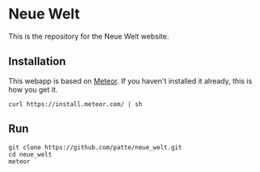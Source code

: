 Neue Welt
=========

This is the repository for the Neue Welt website.

Installation
------------
This webapp is based on [Meteor](http://meteor.com). If you haven't installed it already, this is how you get it.
```
curl https://install.meteor.com/ | sh
```

Run
---
```
git clone https://github.com/patte/neue_welt.git
cd neue_welt
meteor
```
